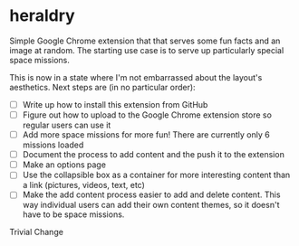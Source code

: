 # heraldry

Simple Google Chrome extension that that serves some fun facts and an image at random. The starting use case is to serve up particularly special space missions.

This is now in a state where I'm not embarrassed about the layout's aesthetics. Next steps are (in no particular order): 

- [ ] Write up how to install this extension from GitHub
- [ ] Figure out how to upload to the Google Chrome extension store so regular users can use it
- [ ] Add more space missions for more fun! There are currently only 6 missions loaded
- [ ] Document the process to add content and the push it to the extension
- [ ] Make an options page
- [ ] Use the collapsible box as a container for more interesting content than a link (pictures, videos, text, etc)
- [ ] Make the add content process easier to add and delete content. This way individual users can add their own content themes, so it doesn't have to be space missions. 

Trivial Change
